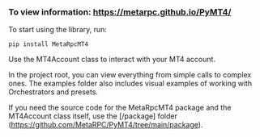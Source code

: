 ### To view information: https://metarpc.github.io/PyMT4/

To start using the library, run:
```
pip install MetaRpcMT4
```
Use the MT4Account class to interact with your MT4 account.

In the project root, you can view everything from simple calls to complex ones. The examples folder also includes visual examples of working with Orchestrators and presets.

If you need the source code for the MetaRpcMT4 package and the MT4Account class itself, use the [/package] folder (https://github.com/MetaRPC/PyMT4/tree/main/package).
